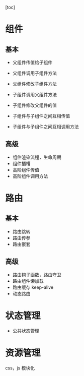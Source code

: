 [toc]

# 组件

## 基本

- 父组件传值给子组件

- 父组件调用子组件方法

- 父组件修改子组件方法

- 子组件调用父组件方法

- 子组件修改父组件的值

- 子组件与子组件之间互相传值

- 子组件与子组件之间互相调用方法

## 高级

- 组件渲染流程，生命周期
- 组件插槽
- 高阶组件传值
- 高阶组件调用方法

# 路由

## 基本

- 路由跳转
- 路由传参
- 路由嵌套

## 高级

- 路由钩子函数，路由守卫
- 路由组件懒加载
- 路由缓存 keep-alive
- 动态路由

# 状态管理

- 公共状态管理

# 资源管理

css，js 模块化
